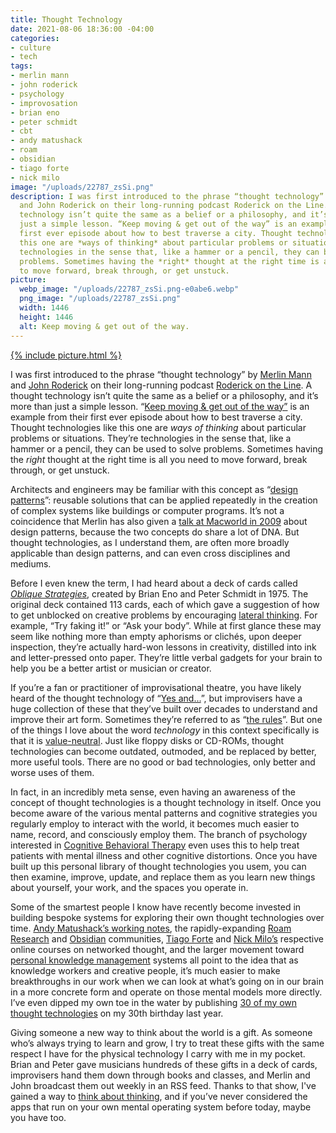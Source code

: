 ```yaml
---
title: Thought Technology
date: 2021-08-06 18:36:00 -04:00
categories:
- culture
- tech
tags:
- merlin mann
- john roderick
- psychology
- improvosation
- brian eno
- peter schmidt
- cbt
- andy matushack
- roam
- obsidian
- tiago forte
- nick milo
image: "/uploads/22787_zsSi.png"
description: I was first introduced to the phrase “thought technology” by Merlin Mann
  and John Roderick on their long-running podcast Roderick on the Line. A thought
  technology isn’t quite the same as a belief or a philosophy, and it’s more than
  just a simple lesson. “Keep moving & get out of the way” is an example from their
  first ever episode about how to best traverse a city. Thought technologies like
  this one are *ways of thinking* about particular problems or situations. They’re
  technologies in the sense that, like a hammer or a pencil, they can be used to solve
  problems. Sometimes having the *right* thought at the right time is all you need
  to move forward, break through, or get unstuck.
picture:
  webp_image: "/uploads/22787_zsSi.png-e0abe6.webp"
  png_image: "/uploads/22787_zsSi.png"
  width: 1446
  height: 1446
  alt: Keep moving & get out of the way.
---
```


<a href="https://cottonbureau.com/products/keep-moving-get-out-of-the-way">{% include picture.html %}</a>

I was first introduced to the phrase “thought technology” by [Merlin Mann](http://merlinmann.com) and [John Roderick](http://www.johnroderick.com) on their long-running podcast [Roderick on the Line](http://www.merlinmann.com/roderick/ "Roderick on the Line"). A thought technology isn’t quite the same as a belief or a philosophy, and it’s more than just a simple lesson. “[Keep moving & get out of the way”](http://www.merlinmann.com/roderick/ep-01-keep-moving-and-get-out-of-the-way.html) is an example from their first ever episode about how to best traverse a city. Thought technologies like this one are *ways of thinking* about particular problems or situations. They’re technologies in the sense that, like a hammer or a pencil, they can be used to solve problems. Sometimes having the *right* thought at the right time is all you need to move forward, break through, or get unstuck.

Architects and engineers may be familiar with this concept as “[design patterns](https://en.wikipedia.org/wiki/Design_pattern)”: reusable solutions that can be applied repeatedly in the creation of complex systems like buildings or computer programs. It’s not a coincidence that Merlin has also given a [talk at Macworld in 2009](https://www.youtube.com/watch?v=GExHiI_bQqc&feature=emb_title) about design patterns, because the two concepts do share a lot of DNA. But thought technologies, as I understand them, are often more broadly applicable than design patterns, and can even cross disciplines and mediums.

Before I even knew the term, I had heard about a deck of cards called *[Oblique Strategies](https://en.wikipedia.org/wiki/Oblique_Strategies)*, created by Brian Eno and Peter Schmidt in 1975. The original deck contained 113 cards, each of which gave a suggestion of how to get unblocked on creative problems by encouraging [lateral thinking](https://en.wikipedia.org/wiki/Lateral_thinking). For example, “Try faking it!” or “Ask your body”. While at first glance these may seem like nothing more than empty aphorisms or clichés, upon deeper inspection, they’re actually hard-won lessons in creativity, distilled into ink and letter-pressed onto paper. They’re little verbal gadgets for your brain to help you be a better artist or musician or creator.

If you’re a fan or practitioner of improvisational theatre, you have likely heard of the thought technology of “[Yes and...](https://en.wikipedia.org/wiki/Yes,_and...)”, but improvisers have a huge collection of these that they’ve built over decades to understand and improve their art form. Sometimes they’re referred to as “[the rules](https://www.google.com/search?client=safari&rls=en&sxsrf=ALeKk01-OTi53M3MyCNN7tepH2xOTNxZmQ:1628280510325&q=improv\+the\+rules&spell=1&sa=X&ved=2ahUKEwjV3KXLmZ3yAhVTVTUKHbGAC08QBSgAegQIARAw&biw=1280&bih=1205)”. But one of the things I love about the word *technology* in this context specifically is that it is [value-neutral](https://en.wikipedia.org/wiki/Value_judgment#Value-neutral). Just like floppy disks or CD-ROMs, thought technologies can become outdated, outmoded, and be replaced by better, more useful tools. There are no good or bad technologies, only better and worse uses of them.

In fact, in an incredibly meta sense, even having an awareness of the concept of thought technologies is a thought technology in itself. Once you become aware of the various mental patterns and cognitive strategies you regularly employ to interact with the world, it becomes much easier to name, record, and consciously employ them. The branch of psychology interested in [Cognitive Behavioral Therapy](https://en.wikipedia.org/wiki/Cognitive_behavioral_therapy) even uses this to help treat patients with mental illness and other cognitive distortions. Once you have built up this personal library of thought technologies you usem, you can then examine, improve, update, and replace them as you learn new things about yourself, your work, and the spaces you operate in.

Some of the smartest people I know have recently become invested in building bespoke systems for exploring their own thought technologies over time. [Andy Matushack’s working notes](https://notes.andymatuschak.org/About_these_notes), the rapidly-expanding [Roam Research](https://roamresearch.com) and [Obsidian](https://obsidian.md) communities, [Tiago Forte](https://fortelabs.co) and [Nick Milo’s](https://www.linkingyourthinking.com) respective online courses on networked thought, and the larger movement toward [personal knowledge management](https://en.wikipedia.org/wiki/Personal_knowledge_management) systems all point to the idea that as knowledge workers and creative people, it’s much easier to make breakthroughs in our work when we can look at what’s going on in our brain in a more concrete form and operate on those mental models more directly. I’ve even dipped my own toe in the water by publishing [30 of my own thought technologies](https://matthewbischoff.com/30-lessons-from-30-years/) on my 30th birthday last year.

Giving someone a new way to think about the world is a gift. As someone who’s always trying to learn and grow, I try to treat these gifts with the same respect I have for the physical technology I carry with me in my pocket. Brian and Peter gave musicians hundreds of these gifts in a deck of cards, improvisers hand them down through books and classes, and Merlin and John broadcast them out weekly in an RSS feed. Thanks to that show, I've gained a way to [think about thinking](https://en.wikipedia.org/wiki/Metacognition), and if you’ve never considered the apps that run on your own mental operating system before today, maybe you have too.